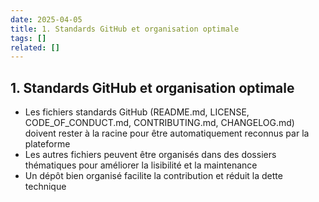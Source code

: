```yaml
---
date: 2025-04-05
title: 1. Standards GitHub et organisation optimale
tags: []
related: []
---
```


## 1. Standards GitHub et organisation optimale

- Les fichiers standards GitHub (README.md, LICENSE, CODE_OF_CONDUCT.md, CONTRIBUTING.md, CHANGELOG.md) doivent rester à la racine pour être automatiquement reconnus par la plateforme
- Les autres fichiers peuvent être organisés dans des dossiers thématiques pour améliorer la lisibilité et la maintenance
- Un dépôt bien organisé facilite la contribution et réduit la dette technique

##

